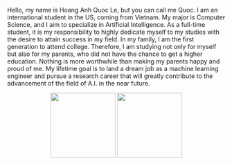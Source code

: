 Hello, my name is Hoang Anh Quoc Le, but you can call me Quoc. I am an international student in the US, coming from Vietnam. My major is Computer Science, and I aim to specialize in Artificial Intelligence. As a full-time student, it is my responsibility to highly dedicate myself to my studies with the desire to attain success in my field. In my family, I am the first generation to attend college. Therefore, I am studying not only for myself but also for my parents, who did not have the chance to get a higher education. Nothing is more worthwhile than making my parents happy and proud of me. My lifetime goal is to land a dream job as a machine learning engineer and pursue a research career that will greatly contribute to the advancement of the field of A.I. in the near future.

<div align="center">
<a>
  <img align="center" height="150em" src="https://github-readme-stats.vercel.app/api?username=AnhQuoc533&theme=algolia&show_icons=true&custom_title=MY%20GITHUB%20STATISTICS" />
</a>
<a>
  <img align="center" height="150em" src="https://github-readme-stats.vercel.app/api/top-langs/?username=AnhQuoc533&theme=algolia&layout=compact&card_width=230" />
</a>
</div>
